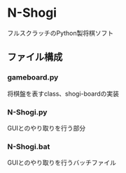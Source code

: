 # N-Shogi
フルスクラッチのPython製将棋ソフト

## ファイル構成
### gameboard.py
将棋盤を表すclass、shogi-boardの実装

### N-Shogi.py
GUIとのやり取りを行う部分

### N-Shogi.bat
GUIとのやり取りを行うバッチファイル
